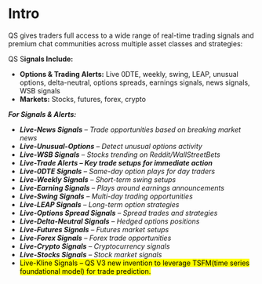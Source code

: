 # Intro

QS gives traders full access to a wide range of real-time trading signals and premium chat communities across multiple asset classes and strategies:

QS S**ignals Include:**

* **Options & Trading Alerts:** Live 0DTE, weekly, swing, LEAP, unusual options, delta-neutral, options spreads, earnings signals, news signals, WSB signals
* **Markets:** Stocks, futures, forex, crypto

_**For Signals & Alerts:**_

* _**Live-News Signals** – Trade opportunities based on breaking market news_
* _**Live-Unusual-Options** – Detect unusual options activity_
* _**Live-WSB Signals** – Stocks trending on Reddit/WallStreetBets_
* &#x200B;_**Live-Trade Alerts – Key trade setups for immediate action**_&#x200B;
* _**Live-0DTE Signals** – Same-day option plays for day traders_
* _**Live-Weekly Signals** – Short-term swing setups_
* _**Live-Earning Signals** – Plays around earnings announcements_
* _**Live-Swing Signals** – Multi-day trading opportunities_
* _**Live-LEAP Signals** – Long-term option strategies_
* _**Live-Options Spread Signals** – Spread trades and strategies_
* _**Live-Delta-Neutral Signals** – Hedged options positions_
* _**Live-Futures Signals** – Futures market setups_
* _**Live-Forex Signals** – Forex trade opportunities_
* _**Live-Crypto Signals** – Cryptocurrency signals_
* _**Live-Stocks Signals** – Stock market signals_
* <mark style="color:$primary;">Live-Kline Signals – QS V3 new invention to leverage TSFM(time series foundational model) for trade prediction.</mark>
